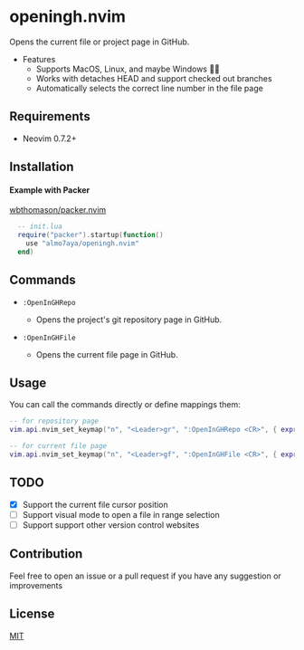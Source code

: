 # openingh.nvim
Opens the current file or project page in GitHub.
  - Features
    - Supports MacOS, Linux, and maybe Windows 🤷‍♂️
    - Works with detaches HEAD and support checked out branches
    - Automatically selects the correct line number in the file page 

## Requirements

  - Neovim 0.7.2+

## Installation

#### Example with Packer

[wbthomason/packer.nvim](https://github.com/wbthomason/packer.nvim)

```lua
  -- init.lua
  require("packer").startup(function()
    use "almo7aya/openingh.nvim"
  end)
```

## Commands

- `:OpenInGHRepo`
  - Opens the project's git repository page in GitHub.

- `:OpenInGHFile`
  - Opens the current file page in GitHub.

## Usage

You can call the commands directly or define mappings them:

```lua
-- for repository page
vim.api.nvim_set_keymap("n", "<Leader>gr", ":OpenInGHRepo <CR>", { expr = true, noremap = true })

-- for current file page
vim.api.nvim_set_keymap("n", "<Leader>gf", ":OpenInGHFile <CR>", { expr = true, noremap = true })
```

## TODO

  - [x] Support the current file cursor position
  - [ ] Support visual mode to open a file in range selection 
  - [ ] Support support other version control websites 

## Contribution

Feel free to open an issue or a pull request if you have any suggestion or improvements 

## License

[MIT](./LICENSE)

